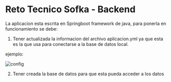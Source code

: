 
# Reto Tecnico Sofka - Backend

La aplicacion esta escrita en Springboot framework de java, para ponerla en funcionamiento se debe:

1. Tener actualizada la informacion del archivo aplicacion.yml ya que esta es la que usa para conectarse a la base de datos local.

ejemplo: 

![config](https://user-images.githubusercontent.com/83732503/165988632-5f443f53-aeab-4886-9291-d783103db9b4.PNG)

2. Tener creada la base de datos para que esta pueda acceder a los datos
